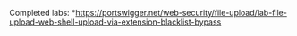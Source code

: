 Completed labs:
*https://portswigger.net/web-security/file-upload/lab-file-upload-web-shell-upload-via-extension-blacklist-bypass
